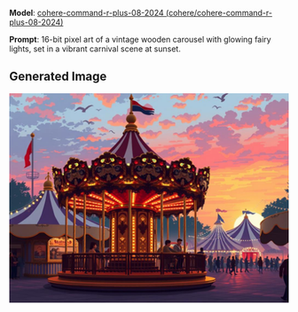 **Model**: [cohere-command-r-plus-08-2024 (cohere/cohere-command-r-plus-08-2024)](https://github.com/marketplace/models/azureml-cohere/Cohere-command-r-plus-08-2024)

**Prompt**: 16-bit pixel art of a vintage wooden carousel with glowing fairy lights, set in a vibrant carnival scene at sunset.

## Generated Image

![Generated Image](./images/generated-1756487645482-y56fk7.png)
